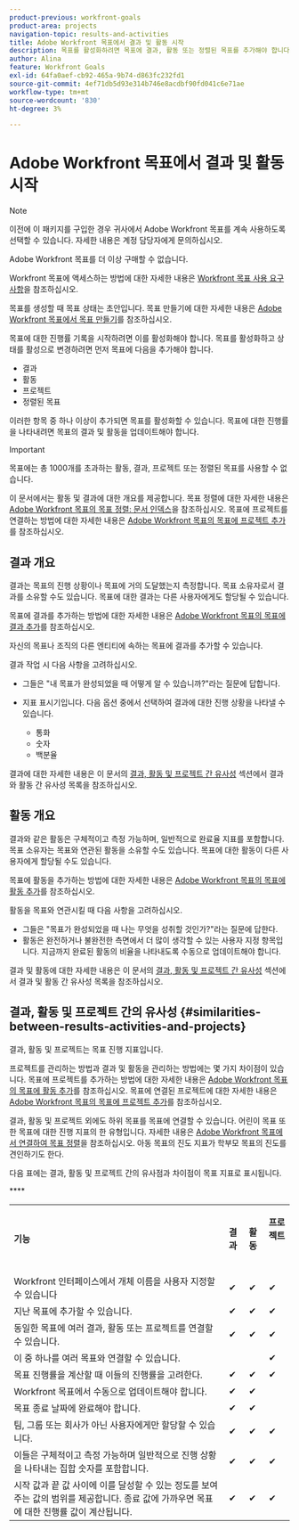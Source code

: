 ```yaml
---
product-previous: workfront-goals
product-area: projects
navigation-topic: results-and-activities
title: Adobe Workfront 목표에서 결과 및 활동 시작
description: 목표를 활성화하려면 목표에 결과, 활동 또는 정렬된 목표를 추가해야 합니다. 목표 상태를 초안에서 활성으로 업데이트하고 목표에 대한 진행률 기록을 시작합니다.
author: Alina
feature: Workfront Goals
exl-id: 64fa0aef-cb92-465a-9b74-d863fc232fd1
source-git-commit: 4ef71db5d93e314b746e8acdbf90fd041c6e71ae
workflow-type: tm+mt
source-wordcount: '830'
ht-degree: 3%

---
```


# Adobe Workfront 목표에서 결과 및 활동 시작

<!--Audited for P& P only: 10/2025-->

>[!NOTE]
>
>이전에 이 패키지를 구입한 경우 귀사에서 Adobe Workfront 목표를 계속 사용하도록 선택할 수 있습니다. 자세한 내용은 계정 담당자에게 문의하십시오.
>
>Adobe Workfront 목표를 더 이상 구매할 수 없습니다.
>
>Workfront 목표에 액세스하는 방법에 대한 자세한 내용은 [Workfront 목표 사용 요구 사항](/help/quicksilver/workfront-goals/goal-management/access-needed-for-wf-goals.md)을 참조하십시오.

<!--Old:

>[!IMPORTANT]
>
>Your organization must have the following to use the functionality described in this article:
>
>* For the new plan and license structure:
>
>   * The Ultimate Workfront plan 
>    
>* For the current plan and license structure: 
>
>   * A Pro or higher Workfront plan
>   * An Adobe Workfront Goals license in addition to a Workfront license.
>
>Contact your Workfront account manager to learn about a Workfront Goals license.    
> 
>For additional information about access to Workfront Goals, see [Requirements to use Workfront Goals](/help/quicksilver/workfront-goals/goal-management/access-needed-for-wf-goals.md).   -->

목표를 생성할 때 목표 상태는 초안입니다. 목표 만들기에 대한 자세한 내용은 [Adobe Workfront 목표에서 목표 만들기](../../workfront-goals/goal-management/create-goals.md)를 참조하십시오.

목표에 대한 진행률 기록을 시작하려면 이를 활성화해야 합니다. 목표를 활성화하고 상태를 활성으로 변경하려면 먼저 목표에 다음을 추가해야 합니다.

* 결과
* 활동
* 프로젝트
* 정렬된 목표

이러한 항목 중 하나 이상이 추가되면 목표를 활성화할 수 있습니다. 목표에 대한 진행률을 나타내려면 목표의 결과 및 활동을 업데이트해야 합니다.


>[!IMPORTANT]
>
> 목표에는 총 1000개를 초과하는 활동, 결과, 프로젝트 또는 정렬된 목표를 사용할 수 없습니다.</span>

이 문서에서는 활동 및 결과에 대한 개요를 제공합니다. 목표 정렬에 대한 자세한 내용은 [Adobe Workfront 목표의 목표 정렬: 문서 인덱스](../../workfront-goals/goal-alignment/goal-alignment.md)을 참조하십시오. 목표에 프로젝트를 연결하는 방법에 대한 자세한 내용은 [Adobe Workfront 목표의 목표에 프로젝트 추가](../results-and-activities/connect-projects-to-goals-overview.md)를 참조하십시오.

## 결과 개요

<!--
<p> This will have additional types in the future - add another section for types?)</p>
-->

결과는 목표의 진행 상황이나 목표에 거의 도달했는지 측정합니다. 목표 소유자로서 결과를 소유할 수도 있습니다. 목표에 대한 결과는 다른 사용자에게도 할당될 수 있습니다.

목표에 결과를 추가하는 방법에 대한 자세한 내용은 [Adobe Workfront 목표의 목표에 결과 추가](../../workfront-goals/results-and-activities/add-results-to-goals.md)를 참조하십시오.

자신의 목표나 조직의 다른 엔티티에 속하는 목표에 결과를 추가할 수 있습니다.

결과 작업 시 다음 사항을 고려하십시오.

* 그들은 &quot;내 목표가 완성되었을 때 어떻게 알 수 있습니까?&quot;라는 질문에 답합니다.
* 지표 표시기입니다. 다음 옵션 중에서 선택하여 결과에 대한 진행 상황을 나타낼 수 있습니다.

   * 통화
   * 숫자
   * 백분율

결과에 대한 자세한 내용은 이 문서의 [결과, 활동 및 프로젝트 간 유사성](#similarities-between-results-activities-and-projects) 섹션에서 결과와 활동 간 유사성 목록을 참조하십시오.

## 활동 개요

<!--
This will have additional types in the future - add another section for types?
-->

결과와 같은 활동은 구체적이고 측정 가능하며, 일반적으로 완료율 지표를 포함합니다. 목표 소유자는 목표와 연관된 활동을 소유할 수도 있습니다. 목표에 대한 활동이 다른 사용자에게 할당될 수도 있습니다.

목표에 활동을 추가하는 방법에 대한 자세한 내용은 [Adobe Workfront 목표의 목표에 활동 추가](../../workfront-goals/results-and-activities/add-activities-to-goals.md)를 참조하십시오.

활동을 목표와 연관시킬 때 다음 사항을 고려하십시오.

* 그들은 &quot;목표가 완성되었을 때 나는 무엇을 성취할 것인가?&quot;라는 질문에 답한다.
* 활동은 완전하거나 불완전한 측면에서 더 많이 생각할 수 있는 사용자 지정 항목입니다. 지금까지 완료된 활동의 비율을 나타내도록 수동으로 업데이트해야 합니다.

<!--
* You can associate the following activities with goals:

  <table style="table-layout:auto"> 
   <col> 
   <col> 
   <tbody> 
    <tr> 
     <td role="rowheader">Manual progress bar </td> 
     <td> <p>Custom entries that can be thought of more in terms of complete or incomplete. They must be manually updated.</p> </td> 
    </tr> 
    <tr> 
     <td role="rowheader"><p>Project</p></td> 
     <td> <p>Existing projects that you have at least permissions to View and are not in a status of Dead. They are updated automatically, based on the progress of their work items. </p> <p>The projects must exist before associating them with the goal. You can associate a project with multiple goals. For information about adding projects to goals, see <a href="../../workfront-goals/results-and-activities/connect-projects-to-goals-overview.md" class="MCXref xref">Add projects to goals in Adobe Workfront Goals</a>.</p>
     <p><span class="preview">In the Preview environment, projects are separate progress indicators, independent from activities. Adding projects to a goal in the Preview environment is different from adding activities. For more information, see <a href="../../workfront-goals/results-and-activities/connect-projects-to-goals-overview.md" class="MCXref xref">Add projects to goals in Adobe Workfront Goals</a>.</span></p>
      </td> 
    </tr> 
   </tbody> 
  </table>
-->
<!--drafted for goal redesign: For THE PRODUCTION RELEASE: remove the projects in this article altogether.-->

결과 및 활동에 대한 자세한 내용은 이 문서의 [결과, 활동 및 프로젝트 간 유사성](#similarities-between-results-activities-and-projects) 섹션에서 결과 및 활동 간 유사성 목록을 참조하십시오.

## 결과, 활동 및 프로젝트 간의 유사성 {#similarities-between-results-activities-and-projects}

결과, 활동 및 프로젝트는 목표 진행 지표입니다.

프로젝트를 관리하는 방법과 결과 및 활동을 관리하는 방법에는 몇 가지 차이점이 있습니다. 목표에 프로젝트를 추가하는 방법에 대한 자세한 내용은 [Adobe Workfront 목표의 목표에 활동 추가](../../workfront-goals/results-and-activities/add-activities-to-goals.md)를 참조하십시오. 목표에 연결된 프로젝트에 대한 자세한 내용은 [Adobe Workfront 목표의 목표에 프로젝트 추가](../../workfront-goals/results-and-activities/connect-projects-to-goals-overview.md)를 참조하십시오.

결과, 활동 및 프로젝트 외에도 하위 목표를 목표에 연결할 수 있습니다. 어린이 목표 또한 목표에 대한 진행 지표의 한 유형입니다. 자세한 내용은 [Adobe Workfront 목표에서 연결하여 목표 정렬](../goal-alignment/align-goals-by-connecting-them.md)을 참조하십시오. 아동 목표의 진도 지표가 학부모 목표의 진도를 견인하기도 한다.

다음 표에는 결과, 활동 및 프로젝트 간의 유사점과 차이점이 목표 지표로 표시됩니다.

<table style="table-layout:auto"> 
 <col> 
 <col> 
 <col> 
 <col> 
 <tbody> 
  <tr> 
   <td><b><p>기능</p></b></td> 
   <td><b><p>결과</p></b></td> 
   <td><b><p>활동</p></b></td> 
   <td> <p><strong>프로젝트</strong> </p> <p> </p> </td> 
  </tr> 
  <tr> 
   <td><span style="font-weight: normal;">Workfront 인터페이스에서 개체 이름을 사용자 지정할 수 있습니다</span> </td> 
   <td>✔</td> 
   <td>✔</td> 
   <td>✔</td> 
  </tr> 
  <tr> 
   <td>지난 목표에 추가할 수 있습니다.</td> 
   <td>✔</td> 
   <td>✔</td> 
   <td>✔</td> 
  </tr> 
  <tr> 
   <td>동일한 목표에 여러 결과, 활동 또는 프로젝트를 연결할 수 있습니다. </td> 
   <td>✔</td> 
   <td>✔</td> 
   <td>✔</td> 
  </tr> 
  <tr> 
   <td>이 중 하나를 여러 목표와 연결할 수 있습니다.</td> 
   <td> </td> 
   <td> </td> 
   <td>✔</td> 
  </tr> 
  <tr> 
   <td>목표 진행률을 계산할 때 이들의 진행률을 고려한다. </td> 
   <td>✔</td> 
   <td>✔</td> 
   <td>✔</td> 
  </tr> 
  <tr> 
   <td>Workfront 목표에서 수동으로 업데이트해야 합니다.</td> 
   <td>✔</td> 
   <td>✔</td> 
   <td> </td> 
  </tr> 
  <tr> 
   <td>목표 종료 날짜에 완료해야 합니다.</td> 
   <td>✔</td> 
   <td>✔</td> 
   <td> </td> 
  </tr> 
  <tr> 
   <td>팀, 그룹 또는 회사가 아닌 사용자에게만 할당할 수 있습니다. </td> 
   <td>✔</td> 
   <td>✔</td> 
   <td>✔</td> 
  </tr> 
  <tr> 
   <td>이들은 구체적이고 측정 가능하며 일반적으로 진행 상황을 나타내는 집합 숫자를 포함합니다. </td> 
   <td>✔</td> 
   <td>✔</td> 
   <td>✔</td> 
  </tr> 
  <tr> ****
   <td>시작 값과 끝 값 사이에 이를 달성할 수 있는 정도를 보여주는 값의 범위를 제공합니다. 종료 값에 가까우면 목표에 대한 진행률 값이 계산됩니다. </td> 
   <td>✔</td> 
   <td>✔</td> 
   <td>✔</td> 
  </tr> 
 </tbody> 
</table>
